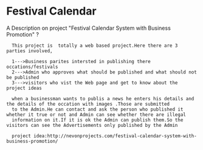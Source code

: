 # Festival Calendar 

A Description on project "Festival Calendar System with Business Promotion" ? 

      This project is  totally a web based project.Here there are 3 parties involved, 
      
      1--->Business parites intersted in publishing there occations/festivals
      2--->Admin who approves what should be published and what should not be published
      3--->visitors who vist the Web page and get to know about the project ideas
      
      when a businessman wants to publis a news he enters his details and the details of the occation with images .Those are submitted 
      to the Admin.He can contact and ask the person who published it whether it true or not and Admin can see whether there are illegal
      information on it.If it is ok the Admin can publish them.So the visitors can see the Advertisements only published by the Admin
      
      project idea:http://nevonprojects.com/festival-calendar-system-with-business-promotion/
      
       
